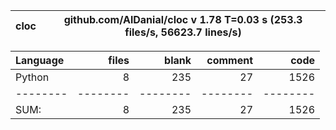 cloc|github.com/AlDanial/cloc v 1.78  T=0.03 s (253.3 files/s, 56623.7 lines/s)
--- | ---

Language|files|blank|comment|code
:-------|-------:|-------:|-------:|-------:
Python|8|235|27|1526
--------|--------|--------|--------|--------
SUM:|8|235|27|1526
